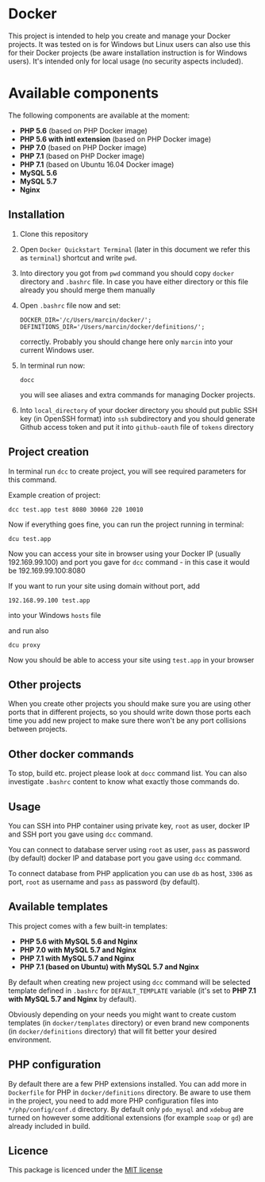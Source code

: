 # Docker
This project is intended to help you create and manage your Docker projects. It was tested on is for Windows but Linux users can also use this for their Docker projects (be aware installation instruction is for Windows users). It's intended only for local usage (no security aspects included).
 
# Available components
 
The following components are available at the moment:
- **PHP 5.6** (based on PHP Docker image)
- **PHP 5.6 with intl extension** (based on PHP Docker image)
- **PHP 7.0** (based on PHP Docker image)
- **PHP 7.1** (based on PHP Docker image)
- **PHP 7.1** (based on Ubuntu 16.04 Docker image)
- **MySQL 5.6**
- **MySQL 5.7**
- **Nginx**

## Installation

1. Clone this repository

2. Open `Docker Quickstart Terminal` (later in this document we refer this as `terminal`) shortcut and write `pwd`.

3. Into directory you got from `pwd` command you should copy `docker` directory and `.bashrc` file. In case you have either directory or this file already you should merge them manually

4. Open `.bashrc` file now and set:

   ```
   DOCKER_DIR='/c/Users/marcin/docker/';
   DEFINITIONS_DIR='/Users/marcin/docker/definitions/';
   ```
   
   correctly. Probably you should change here only `marcin` into your current Windows user.
   
5. In terminal run now:

   ```
   docc
   ```
   
   you will see aliases and extra commands for managing Docker projects.
   
6. Into `local_directory` of your docker directory you should put public SSH key (in OpenSSH format) into `ssh` subdirectory and you should generate Github access token and put it into `github-oauth` file of `tokens` directory

## Project creation

In terminal run `dcc` to create project, you will see required parameters for this command.

Example creation of project:

```
dcc test.app test 8080 30060 220 10010
```

Now if everything goes fine, you can run the project running in terminal:

```
dcu test.app
```

Now you can access your site in browser using your Docker IP (usually 192.169.99.100) and port you gave for `dcc` command - in this case it would be 192.169.99.100:8080

If you want to run your site using domain without port, add 

```
192.168.99.100 test.app
```
    
into your Windows `hosts` file
    
and run also

```
dcu proxy
```

Now you should be able to access your site using `test.app` in your browser

## Other projects

When you create other projects you should make sure you are using other ports that in different projects, so you should write down those ports each time you add new project to make sure there won't be any port collisions between projects.

## Other docker commands

To stop, build etc. project please look at `docc` command list. You can also investigate `.bashrc` content to know what exactly those commands do. 

## Usage

You can SSH into PHP container using private key, `root` as user, docker IP and SSH port you gave using `dcc` command.

You can connect to database server using `root` as user, `pass` as password (by default) docker IP and database port you gave using `dcc` command.

To connect database from PHP application you can use `db` as host, `3306` as port, `root` as username and `pass` as password (by default).

## Available templates

This project comes with a few built-in templates:

- **PHP 5.6 with MySQL 5.6 and Nginx**
- **PHP 7.0 with MySQL 5.7 and Nginx**
- **PHP 7.1 with MySQL 5.7 and Nginx**
- **PHP 7.1 (based on Ubuntu) with MySQL 5.7 and Nginx**

By default when creating new project using `dcc` command will be selected template defined in `.bashrc` for `DEFAULT_TEMPLATE` variable (it's set to **PHP 7.1 with MySQL 5.7 and Nginx** by default).

Obviously depending on your needs you might want to create custom templates (in `docker/templates` directory) or even brand new components (in `docker/definitions` directory) that will fit better your desired environment.

## PHP configuration

By default there are a few PHP extensions installed. You can add more in `Dockerfile` for PHP in `docker/definitions` directory. Be aware to use them in the project, you need to add more PHP configuration files into `*/php/config/conf.d` directory. By default only `pdo_mysql` and `xdebug` are turned on however some additional extensions (for example `soap` or `gd`) are already included in build.  

## Licence

This package is licenced under the [MIT license](http://opensource.org/licenses/MIT)
